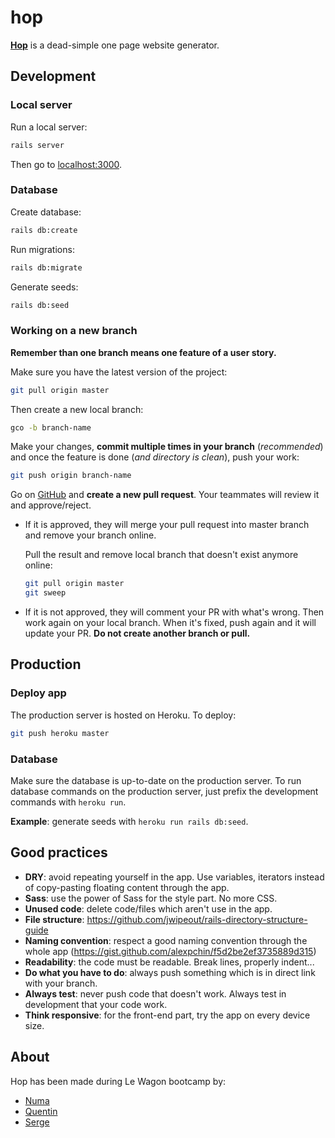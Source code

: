 # hop

**[Hop](https://apphop.io)** is a dead-simple one page website generator.

## Development

### Local server

Run a local server:

```sh
rails server
```

Then go to [localhost:3000](#).

### Database

Create database:

```sh
rails db:create
```


Run migrations:

```sh
rails db:migrate
```

Generate seeds:

```sh
rails db:seed
```

### Working on a new branch

**Remember than one branch means one feature of a user story.**

Make sure you have the latest version of the project:

```sh
git pull origin master
```

Then create a new local branch:

```sh
gco -b branch-name
```

Make your changes, **commit multiple times in your branch** (*recommended*) and once the feature is done (*and directory is clean*), push your work:

```sh
git push origin branch-name
```

Go on [GitHub](https://github.com/backseo/hop) and **create a new pull request**. Your teammates will review it and approve/reject.

- If it is approved, they will merge your pull request into master branch and remove your branch online.

  Pull the result and remove local branch that doesn't exist anymore online:

  ```sh
  git pull origin master
  git sweep
  ```

- If it is not approved, they will comment your PR with what's wrong. Then work again on your local branch. When it's fixed, push again and it will update your PR. **Do not create another branch or pull.**

## Production

### Deploy app

The production server is hosted on Heroku. To deploy:

```sh
git push heroku master
```

### Database

Make sure the database is up-to-date on the production server. To run database commands on the production server, just prefix the development commands with `heroku run`.

**Example**: generate seeds with `heroku run rails db:seed`.

## Good practices

- **DRY**: avoid repeating yourself in the app. Use variables, iterators instead of copy-pasting floating content through the app.
- **Sass**: use the power of Sass for the style part. No more CSS.
- **Unused code**: delete code/files which aren't use in the app.
- **File structure**: https://github.com/jwipeout/rails-directory-structure-guide
- **Naming convention**: respect a good naming convention through the whole app (https://gist.github.com/alexpchin/f5d2be2ef3735889d315)
- **Readability**: the code must be readable. Break lines, properly indent...
- **Do what you have to do**: always push something which is in direct link with your branch.
- **Always test**: never push code that doesn't work. Always test in development that your code work.
- **Think responsive**: for the front-end part, try the app on every device size.

## About

Hop has been made during Le Wagon bootcamp by:
- [Numa](https://github.com/numanosk)
- [Quentin](https://github.com/bellangerq)
- [Serge](https://github.com/backseo)
